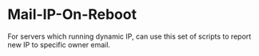 # Mail-IP-On-Reboot
For servers which running dynamic IP, can use this set of scripts to report new IP to specific owner email.
